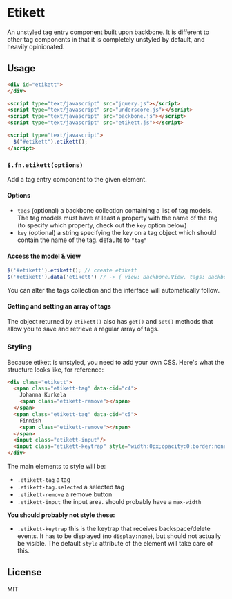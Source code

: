 # Etikett

An unstyled tag entry component built upon backbone. It is different to other tag
components in that it is completely unstyled by default, and heavily opinionated.

## Usage

```html
<div id="etikett">
</div>

<script type="text/javascript" src="jquery.js"></script>
<script type="text/javascript" src="underscore.js"></script>
<script type="text/javascript" src="backbone.js"></script>
<script type="text/javascript" src="etikett.js"></script>

<script type="text/javascript">
  $("#etikett").etikett();
</script>
```

### `$.fn.etikett(options)`

Add a tag entry component to the given element.

#### Options

* `tags` (optional) a backbone collection containing a list of tag models. The
  tag models must have at least a property with the name of the tag (to specify
  which property, check out the `key` option below)
* `key` (optional) a string specifying the key on a tag object which should
  contain the name of the tag. defaults to `"tag"`

#### Access the model & view

```javascript
$('#etikett').etikett(); // create etikett
$('#etikett').data('etikett') // -> { view: Backbone.View, tags: Backbone.Collection }
```

You can alter the tags collection and the interface will automatically follow.

#### Getting and setting an array of tags

The object returned by `etikett()` also has `get()` and `set()` methods that
allow you to save and retrieve a regular array of tags. 


### Styling

Because etikett is unstyled, you need to add your own CSS. Here's what the
structure looks like, for reference:

```html
<div class="etikett">
  <span class="etikett-tag" data-cid="c4">
    Johanna Kurkela
    <span class="etikett-remove"></span>
  </span>
  <span class="etikett-tag" data-cid="c5">
    Finnish
    <span class="etikett-remove"></span>
  </span>
  <input class="etikett-input"/>
  <input class="etikett-keytrap" style="width:0px;opacity:0;border:none">
</div>
```

The main elements to style will be:
* `.etikett-tag` a tag
* `.etikett-tag.selected` a selected tag
* `.etikett-remove` a remove button
* `.etikett-input` the input area. should probably have a `max-width`

**You should probably not style these:**
* `.etikett-keytrap` this is the keytrap that receives backspace/delete events.
  It has to be displayed (no `display:none`), but should not actually be visible.
  The default `style` attribute of the element will take care of this.

## License

MIT
